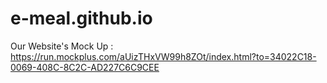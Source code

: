 # e-meal.github.io

Our Website's Mock Up : https://run.mockplus.com/aUizTHxVW99h8ZOt/index.html?to=34022C18-0069-408C-8C2C-AD227C6C9CEE
